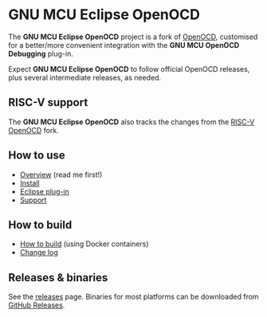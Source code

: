 # GNU MCU Eclipse OpenOCD

The **GNU MCU Eclipse OpenOCD** project is a fork of [OpenOCD](http://openocd.org), customised for a better/more convenient integration with the **GNU MCU OpenOCD Debugging** plug-in.

Expect **GNU MCU Eclipse OpenOCD** to follow official OpenOCD releases, plus several intermediate releases, as needed.

## RISC-V support

The **GNU MCU Eclipse OpenOCD** also tracks the changes from the [RISC-V OpenOCD](https://github.com/riscv/riscv-openocd) fork.

## How to use

* [Overview](http://gnu-mcu-eclipse.github.io/openocd/) (read me first!)
* [Install](http://gnu-mcu-eclipse.github.io/openocd/install)
* [Eclipse plug-in](https://gnu-mcu-eclipse.github.io/debug/openocd/)
* [Support](https://github.com/gnu-mcu-eclipse/openocd/issues/1)

## How to build

* [How to build](https://gnu-mcu-eclipse.github.io/openocd/build-procedure/) (using Docker containers)
* [Change log](https://gnu-mcu-eclipse.github.io/openocd/change-log/)

## Releases & binaries

See the [releases](https://gnu-mcu-eclipse.github.io/openocd/releases/) page.
Binaries for most platforms can be downloaded from [GitHub Releases](https://github.com/gnu-mcu-eclipse/openocd/releases).
